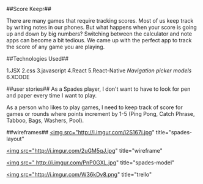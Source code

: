 <!-- Title -->
##Score Keepr##




<!-- Descriptions -->
There are many games that require tracking scores. Most of us keep track by writing notes in our phones. But what happens when your score is going up and down by big numbers? Switching between the calculator and note apps can become a bit tedious. We came up with the perfect app to track the score of any game you are playing.



##Technologies Used##

1.JSX
2.css
3.javascript
4.React
5.React-Native
*Navigation*
*picker*
*models*
6.XCODE




##user stories##
As a Spades player, I don't want to have to look for pen and paper every time I want to play.

As a person who likes to play games, I need to keep track of score for games or rounds where points increment by 1-5 (Ping Pong, Catch Phrase, Tabboo, Bags, Washers, Pool).


##wireframes##
<a href="http://imgur.com/i2S167i"><img src="http://i.imgur.com/i2S167i.jpg" title="spades-layout"</a>

<a href="http://imgur.com/2uGM5qJ"><img src="http://i.imgur.com/2uGM5qJ.jpg" title="wireframe"</a>

<a href="http://imgur.com/PnP0GXL"><img src="
http://i.imgur.com/PnP0GXL.jpg" title="spades-model"</a>

<a href="http://imgur.com/W36kDv8"><img src="http://i.imgur.com/W36kDv8.png" title="trello"</a>
